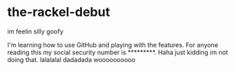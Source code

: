 # the-rackel-debut
im feelin silly goofy

I'm learning how to use GitHub and playing with the features. For anyone reading this my social security number is *********.
Haha just kidding im not doing that. lalalalal dadadada woooooooooo
